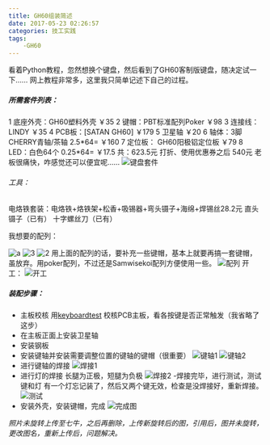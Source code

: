 ```yaml
---
title: GH60组装简述
date: 2017-05-23 02:26:57
categories: 技工实践
tags: 
    -GH60
---
```

看着Python教程，忽然想换个键盘，然后看到了GH60客制版键盘，随决定试一下……
网上教程非常多，这里我只简单记述下自己的过程。
<!-- more -->
##### 所需套件列表：

1  底座外壳：GH60塑料外壳                    ￥35
2  键帽：PBT标准配列Poker                     ￥98
3  连接线：LINDY                                       ￥35
4   PCB板：[SATAN GH60]                         ￥179
5  卫星轴                                                       ￥20
6  轴体：3脚CHERRY青轴/茶轴 2.5\*64=  ￥160
7  定位板： GH60阳极铝定位板                 ￥79
8  LED：白色64个                       0.25\*64= ￥17.5
共：623.5元 打折、使用优惠券之后 540元 老板很痛快，咋感觉还可以便宜呢……
![键盘套件](http://opy4d6q9k.bkt.clouddn.com/%E9%94%AE%E7%9B%98.png)
###### 工具：
电烙铁套装：电烙铁+烙铁架+松香+吸锡器+弯头镊子+海绵+焊锡丝28.2元
直头镊子（已有）
十字螺丝刀（已有）

我想要的配列：

![a](http://opy4d6q9k.bkt.clouddn.com/Samwisekoi.png)                                  ![3](http://opy4d6q9k.bkt.clouddn.com/%E9%94%AE.png)
![2](http://opy4d6q9k.bkt.clouddn.com/%E9%85%8D%E5%88%97.png)
用上面的配列的话，要补充一些键帽，基本上就要再搞一套键帽，虽放弃。用poker配列，不过还是Samwisekoi配列方便使用一些。
![配列](http://opy4d6q9k.bkt.clouddn.com/%E9%85%8D%E5%88%971.png)
开工：
![开工](http://opy4d6q9k.bkt.clouddn.com/P70525-124050.jpg)
##### 装配步骤：
- 主板校核
  用[keyboardtest](http://zhouer.org/KeyboardTest/) 校核PCB主板，看各按键是否正常触发（我省略了这步）
- 在主板正面上安装卫星轴
- 安装钢板
- 安装键轴并安装需要调整位置的键轴的键帽（很重要）
  ![键轴1](http://opy4d6q9k.bkt.clouddn.com/5.jpg)
  ![键轴2](http://opy4d6q9k.bkt.clouddn.com/106.jpg)
- 进行键轴的焊接
  ![焊接1](http://opy4d6q9k.bkt.clouddn.com/P70525-143535.jpg)
- 进行灯的焊接
  长腿为正极，短腿为负极
  ![焊接2](http://opy4d6q9k.bkt.clouddn.com/P70525-161337.jpg)
  -焊接完毕，进行测试，测试键和灯
  有一个灯忘记装了，然后又两个键无效，检查是没焊接好，重新焊接。
  ![测试](http://opy4d6q9k.bkt.clouddn.com/P70525-161406.jpg)
- 安装外壳，安装键帽，完成
  ![完成图](http://opy4d6q9k.bkt.clouddn.com/P70525-165105.jpg)

*照片未旋转上传至七牛，之后再删除，上传新旋转后的图，引用后，图并未旋转，更改图名，重新上传后，问题解决。*